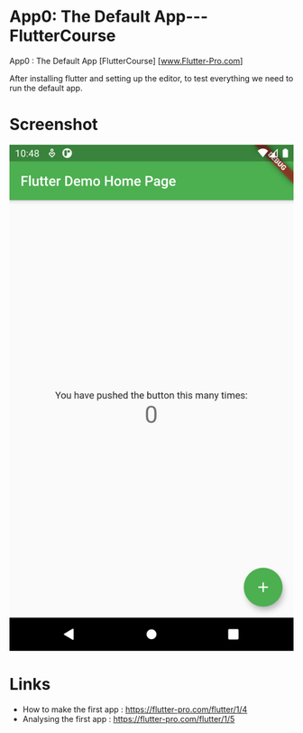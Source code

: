 # App0: The Default App---FlutterCourse
 App0 : The Default App [FlutterCourse] [www.Flutter-Pro.com]
 
 After installing flutter and setting up the editor, to test everything we need to run the default app.
 
 
 # Screenshot
 ![](./screenshot.png)
 
 # Links 
- How to make the first app : https://flutter-pro.com/flutter/1/4
- Analysing the first app   : https://flutter-pro.com/flutter/1/5
 
